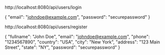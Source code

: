  http://localhost:8080/api/users/login

 {
  "email": "johndoe@example.com",
  "password": "securepassword"
}


 http://localhost:8080/api/users/register

 {
  "fullname": "John Doe",
  "email": "johndoe@example.com",
  "phone": "1234567890",
  "country": "USA",
  "city": "New York",
  "address": "123 Main Street",
  "state": "NY",
  "password": "securepassword"
}
